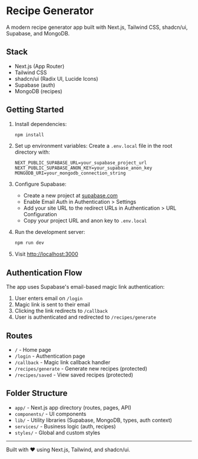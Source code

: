 # Recipe Generator

A modern recipe generator app built with Next.js, Tailwind CSS, shadcn/ui, Supabase, and MongoDB.

## Stack
- Next.js (App Router)
- Tailwind CSS
- shadcn/ui (Radix UI, Lucide Icons)
- Supabase (auth)
- MongoDB (recipes)

## Getting Started

1. Install dependencies:
   ```bash
   npm install
   ```

2. Set up environment variables:
   Create a `.env.local` file in the root directory with:
   ```
   NEXT_PUBLIC_SUPABASE_URL=your_supabase_project_url
   NEXT_PUBLIC_SUPABASE_ANON_KEY=your_supabase_anon_key
   MONGODB_URI=your_mongodb_connection_string
   ```

3. Configure Supabase:
   - Create a new project at [supabase.com](https://supabase.com)
   - Enable Email Auth in Authentication > Settings
   - Add your site URL to the redirect URLs in Authentication > URL Configuration
   - Copy your project URL and anon key to `.env.local`

4. Run the development server:
   ```bash
   npm run dev
   ```

5. Visit [http://localhost:3000](http://localhost:3000)

## Authentication Flow

The app uses Supabase's email-based magic link authentication:

1. User enters email on `/login`
2. Magic link is sent to their email
3. Clicking the link redirects to `/callback`
4. User is authenticated and redirected to `/recipes/generate`

## Routes

- `/` - Home page
- `/login` - Authentication page
- `/callback` - Magic link callback handler
- `/recipes/generate` - Generate new recipes (protected)
- `/recipes/saved` - View saved recipes (protected)

## Folder Structure

- `app/` - Next.js app directory (routes, pages, API)
- `components/` - UI components
- `lib/` - Utility libraries (Supabase, MongoDB, types, auth context)
- `services/` - Business logic (auth, recipes)
- `styles/` - Global and custom styles

---

Built with ❤️ using Next.js, Tailwind, and shadcn/ui.

